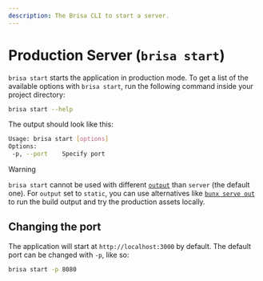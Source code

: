 ```yaml
---
description: The Brisa CLI to start a server.
---
```


# Production Server (`brisa start`)

`brisa start` starts the application in production mode. To get a list of the available options with `brisa start`, run the following command inside your project directory:

```sh
brisa start --help
```

The output should look like this:

```sh
Usage: brisa start [options]
Options:
 -p, --port    Specify port
```

> [!WARNING]
>
> `brisa start` cannot be used with different [`output`](/building-your-application/configuring/output) than `server` (the default one). For `output` set to `static`, you can use alternatives like [`bunx serve out`](https://www.npmjs.com/package/serve) to run the build output and try the production assets locally.

## Changing the port

The application will start at `http://localhost:3000` by default. The default port can be changed with `-p`, like so:

```sh
brisa start -p 8080
```
